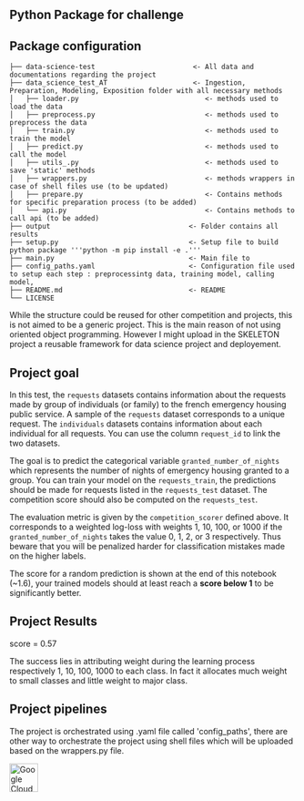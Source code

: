 ## Python Package for challenge ##


## Package configuration
```
├── data-science-test                        <- All data and documentations regarding the project
├── data_science_test_AT                     <- Ingestion, Preparation, Modeling, Exposition folder with all necessary methods
│   ├── loader.py                               <- methods used to load the data 
│   ├── preprocess.py                           <- methods used to preprocess the data 
│   ├── train.py                                <- methods used to train the model
│   ├── predict.py                              <- methods used to call the model
│   ├── utils_.py                               <- methods used to save 'static' methods
│   ├── wrappers.py                             <- methods wrappers in case of shell files use (to be updated)
│   ├── prepare.py                              <- Contains methods for specific preparation process (to be added)
│   └── api.py                                  <- Contains methods to call api (to be added)
├── output                                  <- Folder contains all results
├── setup.py                                <- Setup file to build python package '''python -m pip install -e .'''
├── main.py                                 <- Main file to 
├── config_paths.yaml                       <- Configuration file used to setup each step : preprocessintg data, training model, calling model, 
├── README.md                               <- README
└── LICENSE
```
While the structure could be reused for other competition and projects, this is not aimed to be a generic project. This is the main reason of not using oriented object programming.
However I might upload in the SKELETON project a reusable framework for data science project and deployement.

## Project goal

In this test, the `requests` datasets contains information about the requests made by group of individuals (or family) to the french emergency housing public service. A sample of the `requests` dataset corresponds to a unique request. The `individuals` datasets contains information about each individual for all requests.
You can use the column `request_id` to link the two datasets.

The goal is to predict the categorical variable `granted_number_of_nights` which represents the number of nights of emergency housing granted to a group. You can train your model on the `requests_train`, the predictions should be made for requests listed in the `requests_test` dataset. The competition score should also be computed on the `requests_test`.

The evaluation metric is given by the `competition_scorer` defined above. It corresponds to a weighted log-loss with weights 1, 10, 100, or 1000 if the `granted_number_of_nights` takes the value 0, 1, 2, or 3 respectively. Thus beware that you will be penalized harder for classification mistakes made on the higher labels.

The score for a random prediction is shown at the end of this notebook (~1.6), your trained models should at least reach a **score below 1** to be significantly better.

## Project Results 

score = 0.57

The success lies in attributing weight during the learning process respectively 1, 10, 100, 1000 to each class. In fact it allocates much weight to small classes and little weight to major class.

## Project pipelines
The project is orchestrated using .yaml file called 'config_paths', there are other way to orchestrate the project using shell files which will be uploaded based on the wrappers.py file.

<img align="left" alt="Google Cloud Platform logo" width="50px" src="https://lh4.googleusercontent.com/nT4TgE8s5K7d-sGmBKJEWtCJEgXIZQ49TLVIyG6_t0RG7PoNe5k8erAKys7tNnoT_qA9_9GHYXkNyw=w1920-h965-rw" />



